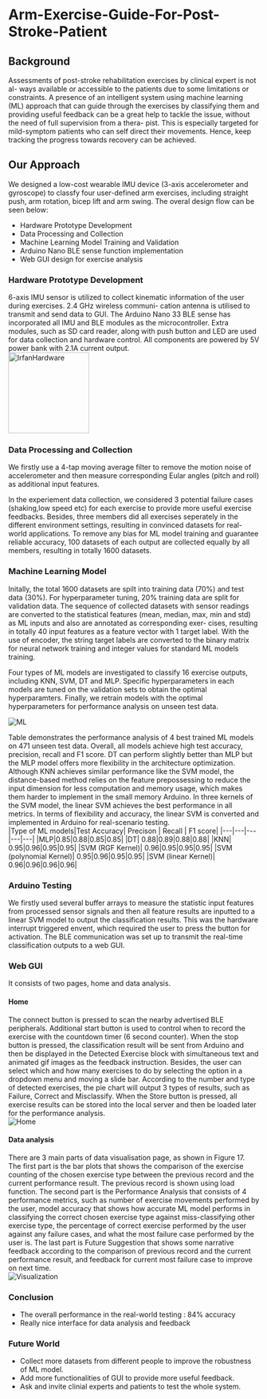 # Arm-Exercise-Guide-For-Post-Stroke-Patient

## Background
Assessments of post-stroke rehabilitation exercises by clinical expert is not al- ways available or accessible to the patients due to some limitations or constraints. A presence of an intelligent system using machine learning (ML) approach that can guide through the exercises by classifying them and providing useful feedback can be a great help to tackle the issue, without the need of full supervision from a thera- pist. This is especially targeted for mild-symptom patients who can self direct their movements. Hence, keep tracking the progress towards recovery can be achieved.

## Our Approach
We designed a low-cost wearable IMU device (3-axis accelerometer and gyroscope) to classfy four user-defined arm exercises, including straight push, arm rotation, bicep lift and arm swing. The overal design flow can be seen below:
* Hardware Prototype Development
* Data Processing and Collection
* Machine Learning Model Training and Validation
* Arduino Nano BLE sense function implementation
* Web GUI design for exercise analysis

### Hardware Prototype Development
6-axis IMU sensor is utilized to collect kinematic information of the user during exercises. 2.4 GHz wireless communi- cation antenna is utilised to transmit and send data to GUI. The Arduino Nano 33 BLE sense has incorporated all IMU and BLE modules as the microcontroller. Extra modules, such as SD card reader, along with push button and LED are used for data collection and hardware control. All components are powered by 5V power bank with 2.1A current output.<br />
<img width="162" alt="IrfanHardware" src="https://user-images.githubusercontent.com/72474193/137358998-e012eb85-5044-4e3c-a437-a9876bb58831.png">

### Data Processing and Collection
We firstly use a 4-tap moving average filter to remove the motion noise of accelerometer and then measure corresponding Eular angles (pitch and roll) as additional input features.

In the experiement data collection, we considered 3 potential failure cases (shaking,low speed etc) for each exercise to provide more useful exercise feedbacks. Besides, three members did all exercises seperately in the different environment settings, resulting in convinced datasets for real-world applications. To remove any bias for ML model training and guarantee reliable accuracy, 100 datasets of each output are collected equally by all members, resulting in totally 1600 datasets.

### Machine Learning Model
Initally, the total 1600 datasets are spilt into training data (70%) and test data (30%). For hyperparameter tuning, 20% training data are split for validation data. The sequence of collected datasets with sensor readings are converted to the statistical features (mean, median, max, min and std) as ML inputs and also are annotated as corresponding exer- cises, resulting in totally 40 input features as a feature vector with 1 target label. With the use of encoder, the string target labels are converted to the binary matrix for neural network training and integer values for standard ML models training.

Four types of ML models are investigated to classify 16 exercise outputs, including KNN, SVM, DT and MLP. Specific hyperparameters in each models are tuned on the validation sets to obtain the optimal hyperparamters. Finally, we retrain models with the optimal hyperparameters for performance analysis on unseen test data.<br />

![ML](https://user-images.githubusercontent.com/72474193/137360602-038635db-d512-4c5c-8375-dfc1620ce8d8.png)


Table demonstrates the performance analysis of 4 best trained ML models on 471 unseen test data. Overall, all models achieve high test accuracy, precision, recall and F1 score. DT can perform slightly better than MLP but the MLP model offers more flexibility in the architecture optimization. Although KNN achieves similar performance like the SVM model, the distance-based method relies on the feature prepossessing to reduce the input dimension for less computation and memory usage, which makes them harder to implement in the small memory Arduino. In three kernels of the SVM model, the linear SVM achieves the best performance in all metrics.
In terms of flexibility and accuracy, the linear SVM is converted and implemented in Arduino for real-scenario testing. <br/>
|Type of ML models|Test Accuracy| Precison | Recall | F1 score|
|---|---|---|---|---|
|MLP|0.85|0.88|0.85|0.85|
|DT| 0.88|0.89|0.88|0.88|
|KNN| 0.95|0.96|0.95|0.95|
|SVM (RGF Kernel)| 0.96|0.95|0.95|0.95|
|SVM (polynomial Kernel)| 0.95|0.96|0.95|0.95|
|SVM (linear Kernel)| 0.96|0.96|0.96|0.96|

### Arduino Testing
We firstly used several buffer arrays to measure the statistic input features from processed sensor signals and then all feature results are inputted to a linear SVM model to output the classification results. This was the hardware interrupt triggered envent, which required the user to press the button for activation. The BLE communication was set up to transmit the real-time classification outputs to a web GUI.

### Web GUI
It consists of two pages, home and data analysis. 

#### Home
The connect button is pressed to scan the nearby advertised BLE peripherals. Additional start button is used to control when to record the exercise with the countdown timer (6 second counter). When the stop button is pressed, the classification result will be sent from Arduino and then be displayed in the Detected Exercise block with simultaneous text and animated gif images as the feedback instruction. Besides, the user can select which and how many exercises to do by selecting the option in a dropdown menu and moving a slide bar. According to the number and type of detected exercises, the pie chart will output 3 types of results, such as Failure, Correct and Misclassify. When the Store button is pressed, all exercise results can be stored into the local server and then be loaded later for the performance analysis. <br/>
![Home](https://user-images.githubusercontent.com/72474193/137363408-987724ae-aa0f-4e6a-9a6b-e3f542cbaf11.png)

#### Data analysis
There are 3 main parts of data visualisation page, as shown in Figure 17. The first part is the bar plots that shows the comparison of the exercise counting of the chosen exercise type between the previous record and the current performance result. The previous record is shown using load function. The second part is the Performance Analysis that consists of 4 performance metrics, such as number of exercise movements performed by the user, model accuracy that shows how accurate ML model performs in classifying the correct chosen exercise type against miss-classifying other exercise type, the percentage of correct exercise performed by the user against any failure cases, and what the most failure case performed by the user is. The last part is Future Suggestion that shows some narrative feedback according to the comparison of previous record and the current performance result, and feedback for current most failure case to improve on next time. <br/>
![Visualization](https://user-images.githubusercontent.com/72474193/137363487-17e08d72-28f3-4bf9-aa03-11a952d7ea76.png)


### Conclusion
* The overall performance in the real-world testing : 84% accuracy
* Really nice interface for data analysis and feedback

### Future World
* Collect more datasets from different people to improve the robustness of ML model.
* Add more functionalities of GUI to provide more useful feedback.
* Ask and invite clinial experts and patients to test the whole system.
